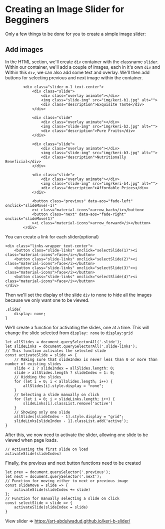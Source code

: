 # Creating an Image Slider for Begginers

Only a few things to be done for you to create a simple image slider:

## Add images
In the HTML section, we'll create `div` container with the classname `slider`. Within our container, we'll add a couple of images, each in it's own `div` and  Within this `div`, we can also add some text and overlay. We'll then add buttons for selecting previous and next image within the container.
```
        <div class="slider m-1 text-center">
            <div class="slide">
                <div class="overlay animate"></div>
                <img class="slide-img" src="img/keri-b1.jpg" alt="">
                <div class="description">Exquisite Taste</div>
            </div>
            
            <div class="slide"
                <div class="overlay animate"></div>
                <img class="slide-img" src="img/keri-b2.jpg" alt="">
                <div class="description">Pure Fruits</div>
            </div>

            <div class="slide">
                <div class="overlay animate"></div>
                <img class="slide-img" src="img/keri-b3.jpg" alt="">
                <div class="description">Nutritionally Beneficial</div>
            </div>

            <div class="slide">
                <div class="overlay animate"></div>
                <img class="slide-img" src="img/keri-b4.jpg" alt="">
                <div class="description">Affordable Prices</div>
            </div>
            
            <button class="previous" data-aos="fade-left" onclick="slideMove(-1)"
            ><i class="material-icons">arrow_back</i></button>
            <button class="next" data-aos="fade-right" onclick="slideMove(1)"
            ><i class="material-icons">arrow_forward</i></button>
        </div>
```
You can create a link for each slider(optional)
```
<div class="links-wrapper text-center">
    <button class="slide-links" onclick="selectSlide(1)"><i class="material-icons">face</i></button>
    <button class="slide-links" onclick="selectSlide(2)"><i class="material-icons">face</i></button>
    <button class="slide-links" onclick="selectSlide(3)"><i class="material-icons">face</i></button>
    <button class="slide-links" onclick="selectSlide(4)"><i class="material-icons">face</i></button>
</div>
```
Then we'll set the display of the slide `div` to none to hide all the images because we only want one to be viewed.
```
.slide{
	display: none;
}
```
We'll create a function for activating the slides, one at a time. This will change the slide selected from 
`display: none` to `display:grid`
```
let allSlides = document.querySelectorAll('.slide');
let slideLinks = document.querySelectorAll('.slide-links');
// This function activates the selected slide
const activateSlide = slide => {
	// Making sure that slideIndex is never less than 0 or more than number of existing slides
	slide < 1 ? slideIndex = allSlides.length: 0;
	slide > allSlides.length ? slideIndex = 1: 0;
	// Hidding the slides
	for (let i = 0; i < allSlides.length; i++) {
		allSlides[i].style.display = "none";
	}
	// Selecting a slide manually on click
	for (let i = 0; i < slideLinks.length; i++) {
		slideLinks[i].classList.remove('active')
	}
	// Showing only one slide
	allSlides[slideIndex - 1].style.display = "grid";
	slideLinks[slideIndex - 1].classList.add('active');
}
```
After this, we now need to activate the slider, allowing one slide to be viewed when page loads.
```
// Activating the first slide on load
activateSlide(slideIndex)
```
Finally, the previous and next button functions need to be created
```
let prev = document.querySelector('.previous');
let next = document.querySelector('.next');
// Function for moving either to next or previous image
const slideMove = slide => {
	activateSlide(slideIndex += slide)
};
// Function for manually selecting a slide on click
const selectSlide = slide => {
	activateSlide(slideIndex = slide)
}
```
View slider => https://art-abdulwadud.github.io/keri-b-slider/



